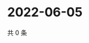 # 2022-06-05

共 0 条

<!-- BEGIN WEIBO -->
<!-- 最后更新时间 Sun Jun 05 2022 20:20:56 GMT+0800 (China Standard Time) -->

<!-- END WEIBO -->
